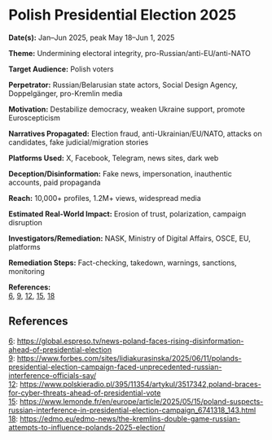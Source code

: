 # Polish Presidential Election 2025

**Date(s):** Jan–Jun 2025, peak May 18–Jun 1, 2025

**Theme:** Undermining electoral integrity, pro-Russian/anti-EU/anti-NATO

**Target Audience:** Polish voters

**Perpetrator:** Russian/Belarusian state actors, Social Design Agency, Doppelgänger, pro-Kremlin media

**Motivation:** Destabilize democracy, weaken Ukraine support, promote Euroscepticism

**Narratives Propagated:** Election fraud, anti-Ukrainian/EU/NATO, attacks on candidates, fake judicial/migration stories

**Platforms Used:** X, Facebook, Telegram, news sites, dark web

**Deception/Disinformation:** Fake news, impersonation, inauthentic accounts, paid propaganda

**Reach:** 10,000+ profiles, 1.2M+ views, widespread media

**Estimated Real-World Impact:** Erosion of trust, polarization, campaign disruption

**Investigators/Remediation:** NASK, Ministry of Digital Affairs, OSCE, EU, platforms

**Remediation Steps:** Fact-checking, takedown, warnings, sanctions, monitoring

**References:**  
[6](https://global.espreso.tv/news-poland-faces-rising-disinformation-ahead-of-presidential-election), [9](https://www.forbes.com/sites/lidiakurasinska/2025/06/11/polands-presidential-election-campaign-faced-unprecedented-russian-interference-officials-say/), [12](https://www.polskieradio.pl/395/11354/artykul/3517342,poland-braces-for-cyber-threats-ahead-of-presidential-vote), [15](https://www.lemonde.fr/en/europe/article/2025/05/15/poland-suspects-russian-interference-in-presidential-election-campaign_6741318_143.html), [18](https://edmo.eu/edmo-news/the-kremlins-double-game-russian-attempts-to-influence-polands-2025-election/)

## References

[6](https://global.espreso.tv/news-poland-faces-rising-disinformation-ahead-of-presidential-election): https://global.espreso.tv/news-poland-faces-rising-disinformation-ahead-of-presidential-election  
[9](https://www.forbes.com/sites/lidiakurasinska/2025/06/11/polands-presidential-election-campaign-faced-unprecedented-russian-interference-officials-say/): https://www.forbes.com/sites/lidiakurasinska/2025/06/11/polands-presidential-election-campaign-faced-unprecedented-russian-interference-officials-say/  
[12](https://www.polskieradio.pl/395/11354/artykul/3517342,poland-braces-for-cyber-threats-ahead-of-presidential-vote): https://www.polskieradio.pl/395/11354/artykul/3517342,poland-braces-for-cyber-threats-ahead-of-presidential-vote  
[15](https://www.lemonde.fr/en/europe/article/2025/05/15/poland-suspects-russian-interference-in-presidential-election-campaign_6741318_143.html): https://www.lemonde.fr/en/europe/article/2025/05/15/poland-suspects-russian-interference-in-presidential-election-campaign_6741318_143.html  
[18](https://edmo.eu/edmo-news/the-kremlins-double-game-russian-attempts-to-influence-polands-2025-election/): https://edmo.eu/edmo-news/the-kremlins-double-game-russian-attempts-to-influence-polands-2025-election/
